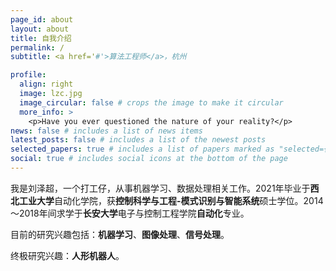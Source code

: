 ```yaml
---
page_id: about
layout: about
title: 自我介绍
permalink: /
subtitle: <a href='#'>算法工程师</a>，杭州

profile:
  align: right
  image: lzc.jpg
  image_circular: false # crops the image to make it circular
  more_info: >
    <p>Have you ever questioned the nature of your reality?</p>
news: false # includes a list of news items
latest_posts: false # includes a list of the newest posts
selected_papers: true # includes a list of papers marked as "selected={true}"
social: true # includes social icons at the bottom of the page
---
```

我是刘泽超，一个打工仔，从事机器学习、数据处理相关工作。2021年毕业于**西北工业大学**自动化学院，获**控制科学与工程-模式识别与智能系统**硕士学位。2014～2018年间求学于**长安大学**电子与控制工程学院**自动化**专业。

目前的研究兴趣包括：**机器学习**、**图像处理**、**信号处理**。

终极研究兴趣：**人形机器人**。
